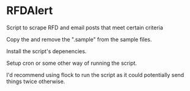 # RFDAlert
Script to scrape RFD and email posts that meet certain criteria

Copy the and remove the ".sample" from the sample files.

Install the script's depenencies.

Setup cron or some other way of running the script.

I'd recommend using flock to run the script as it could potentially send things twice otherwise.
